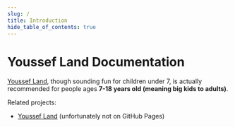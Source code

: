 ```yaml
---
slug: /
title: Introduction
hide_table_of_contents: true
---
```


# Youssef Land Documentation

[Youssef Land](https://github.com/The-Youssef-Nasr-Company/Youssef-Land/), though sounding fun for children under 7, is actually recommended for people ages __7-18 years old (meaning big kids to adults)__.

Related projects:

  - [Youssef Land](https://github.com/The-Youssef-Nasr-Company/Youssef-Land/) (unfortunately not on GitHub Pages)

